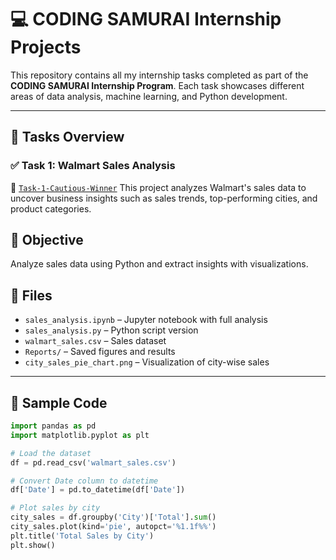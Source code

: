 # 💻 CODING SAMURAI Internship Projects

This repository contains all my internship tasks completed as part of the **CODING SAMURAI Internship Program**. Each task showcases different areas of data analysis, machine learning, and Python development.

---

## 📂 Tasks Overview

### ✅ Task 1: Walmart Sales Analysis
🔗 [`Task-1-Cautious-Winner`](./Task-1-Cautious-Winner)
This project analyzes Walmart's sales data to uncover business insights such as sales trends, top-performing cities, and product categories.

## 🧠 Objective

Analyze sales data using Python and extract insights with visualizations.

## 📁 Files

- `sales_analysis.ipynb` – Jupyter notebook with full analysis
- `sales_analysis.py` – Python script version
- `walmart_sales.csv` – Sales dataset
- `Reports/` – Saved figures and results
- `city_sales_pie_chart.png` – Visualization of city-wise sales

---

## 🧪 Sample Code

```python
import pandas as pd
import matplotlib.pyplot as plt

# Load the dataset
df = pd.read_csv('walmart_sales.csv')

# Convert Date column to datetime
df['Date'] = pd.to_datetime(df['Date'])

# Plot sales by city
city_sales = df.groupby('City')['Total'].sum()
city_sales.plot(kind='pie', autopct='%1.1f%%')
plt.title('Total Sales by City')
plt.show()


